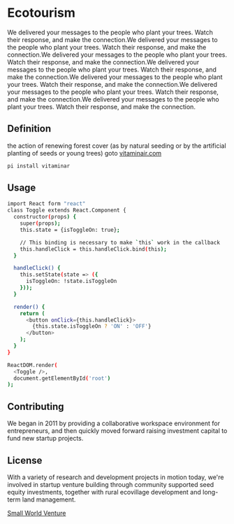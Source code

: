 # Ecotourism

We delivered your messages to the people who plant your trees. Watch their response, and make the connection.We delivered your messages to the people who plant your trees. Watch their response, and make the connection.We delivered your messages to the people who plant your trees. Watch their response, and make the connection.We delivered your messages to the people who plant your trees. Watch their response, and make the connection.We delivered your messages to the people who plant your trees. Watch their response, and make the connection.We delivered your messages to the people who plant your trees. Watch their response, and make the connection.We delivered your messages to the people who plant your trees. Watch their response, and make the connection.

## Definition

the action of renewing forest cover (as by natural seeding or by the artificial planting of seeds or young trees) goto [vitaminair.com](https://www.vitaminair.org/)

```bash
pi install vitaminar
```

## Usage

```bash
import React form "react"
class Toggle extends React.Component {
  constructor(props) {
    super(props);
    this.state = {isToggleOn: true};

    // This binding is necessary to make `this` work in the callback
    this.handleClick = this.handleClick.bind(this);
  }

  handleClick() {
    this.setState(state => ({
      isToggleOn: !state.isToggleOn
    }));
  }

  render() {
    return (
      <button onClick={this.handleClick}>
        {this.state.isToggleOn ? 'ON' : 'OFF'}
      </button>
    );
  }
}

ReactDOM.render(
  <Toggle />,
  document.getElementById('root')
);
```

## Contributing

We began in 2011 by providing a collaborative workspace environment for entrepreneurs, and then quickly moved forward raising investment capital to fund new startup projects.

## License

With a variety of research and development projects in motion today, we're involved in startup venture building through community supported seed equity investments, together with rural ecovillage development and long-term land management.

[Small World Venture](https://smallworldventure.com/)
